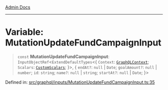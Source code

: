 [Admin Docs](/)

***

# Variable: MutationUpdateFundCampaignInput

> `const` **MutationUpdateFundCampaignInput**: `InputObjectRef`\<`ExtendDefaultTypes`\<\{ `Context`: [`GraphQLContext`](../../../context/type-aliases/GraphQLContext.md); `Scalars`: [`CustomScalars`](../../../scalars/type-aliases/CustomScalars.md); \}\>, \{ `endAt?`: `null` \| `Date`; `goalAmount?`: `null` \| `number`; `id`: `string`; `name?`: `null` \| `string`; `startAt?`: `null` \| `Date`; \}\>

Defined in: [src/graphql/inputs/MutationUpdateFundCampaignInput.ts:35](https://github.com/Sourya07/talawa-api/blob/aac5f782223414da32542752c1be099f0b872196/src/graphql/inputs/MutationUpdateFundCampaignInput.ts#L35)
